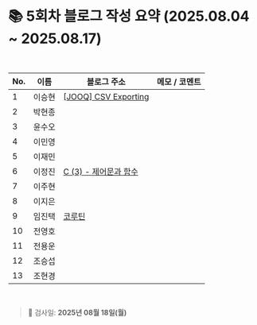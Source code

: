 # 📚 5회차 블로그 작성 요약 (2025.08.04 ~ 2025.08.17)

<br>

| No. | 이름   | 블로그 주소                                           | 메모 / 코멘트 |
|-----|--------|--------------------------------------------------------|----------------|
| 1   | 이승현 |    [[JOOQ] CSV Exporting](https://ssddo-story.tistory.com/68)                                                    |                |
| 2   | 박현종 |                                                        |                |
| 3   | 윤수오 |                                                        |                |
| 4   | 이민영 |                                                        |                |
| 5   | 이재민 |                                                        |                |
| 6   | 이정진 |      [C (3) - 제어문과 함수](https://freshdev.tistory.com/59)                                                  |                |
| 7   | 이주현 |                                                        |                |
| 8   | 이지은 |                                                        |                |
| 9   | 임진택 |     [코루틴](https://taekt.tistory.com/43)                                                   |                |
| 10  | 전영호 |                                                        |                |
| 11  | 전용운 |                                                        |                |
| 12  | 조승섭 |                                                        |                |
| 13  | 조현경 |                                                        |                |

<br>

> 📌 검사일: **2025년 08월 18일(월)**
